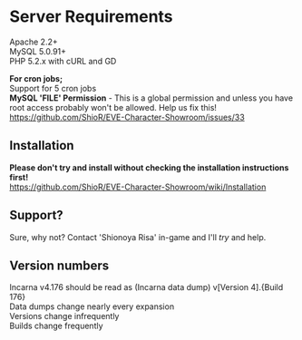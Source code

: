 Server Requirements
===================
Apache 2.2+   
MySQL 5.0.91+   
PHP 5.2.x with cURL and GD    
     
**For cron jobs;**      
Support for 5 cron jobs    
**MySQL 'FILE' Permission** - This is a global permission and unless you have root access probably won't be allowed. Help us fix this! https://github.com/ShioR/EVE-Character-Showroom/issues/33     
         
Installation
------------
**Please don't try and install without checking the installation instructions first!**     
https://github.com/ShioR/EVE-Character-Showroom/wiki/Installation

Support?
-------
Sure, why not? Contact 'Shionoya Risa' in-game and I'll _try_ and help.

Version numbers
---------------
Incarna v4.176 should be read as (Incarna data dump) v[Version 4].{Build 176}     
Data dumps change nearly every expansion     
Versions change infrequently    
Builds change frequently    
